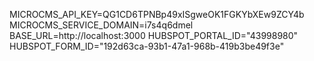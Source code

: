 MICROCMS_API_KEY=QG1CD6TPNBp49xISgweOK1FGKYbXEw9ZCY4b
MICROCMS_SERVICE_DOMAIN=i7s4q6dmel
BASE_URL=http://localhost:3000
HUBSPOT_PORTAL_ID="43998980"
HUBSPOT_FORM_ID="192d63ca-93b1-47a1-968b-419b3be49f3e"

